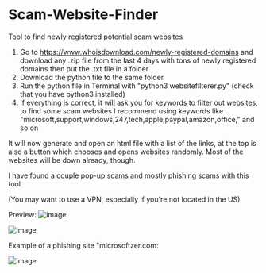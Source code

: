 # Scam-Website-Finder
Tool to find newly registered potential scam websites


1. Go to https://www.whoisdownload.com/newly-registered-domains and download any .zip file from the last 4 days with tons of newly registered domains
then put the .txt file in a folder
2. Download the python file to the same folder
3. Run the python file in Terminal with "python3 websitefilterer.py" (check that you have python3 installed)
4. If everything is correct, it will ask you for keywords to filter out websites, to find some scam websites I recommend using keywords like "microsoft,support,windows,247,tech,apple,paypal,amazon,office," and so on

It will now generate and open an html file with a list of the links, at the top is also a button which chooses and opens websites randomly. Most of the websites will be down already, though.

I have found a couple pop-up scams and mostly phishing scams with this tool

(You may want to use a VPN, especially if you're not located in the US)

Preview: ![image](https://user-images.githubusercontent.com/131541159/233792685-f629c161-e25a-4e60-8dc3-ac4eda9d932f.png)

![image](https://user-images.githubusercontent.com/131541159/233792922-03079405-31f9-4f4a-b4c8-196aaebf5bf1.png)

Example of a phishing site "microsoftzer.com:

![image](https://user-images.githubusercontent.com/131541159/233792935-e4f42b0a-03b7-493a-a5c6-2822f685b1f0.png)



